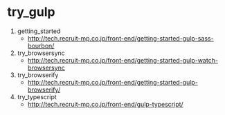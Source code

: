 # try_gulp

1. getting_started
    * http://tech.recruit-mp.co.jp/front-end/getting-started-gulp-sass-bourbon/
1. try_browsersync
    * http://tech.recruit-mp.co.jp/front-end/getting-started-gulp-watch-browsersync
1. try_browserify
    * http://tech.recruit-mp.co.jp/front-end/getting-started-gulp-browserify/
1. try_typescript
    * http://tech.recruit-mp.co.jp/front-end/gulp-typescript/
